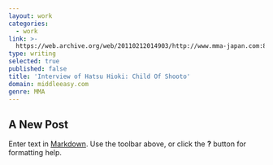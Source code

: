 ```yaml
---
layout: work
categories:
  - work
link: >-
  https://web.archive.org/web/20110212014903/http://www.mma-japan.com:80/index.php?option=com_content&view=article&id=360:the-child-of-shooto&catid=50:sengoku&Itemid=94
type: writing
selected: true
published: false
title: 'Interview of Hatsu Hioki: Child Of Shooto'
domain: middleeasy.com
genre: MMA
---
```

## A New Post

Enter text in [Markdown](http://daringfireball.net/projects/markdown/). Use the toolbar above, or click the **?** button for formatting help.
